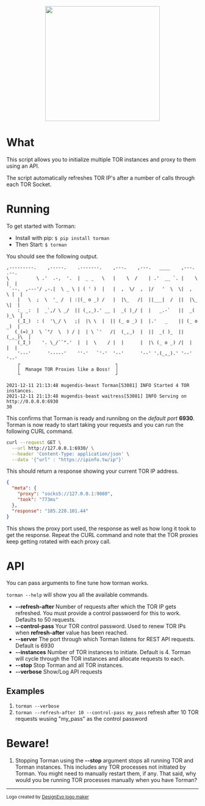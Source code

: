 
<p align="center">
<img src="https://repository-images.githubusercontent.com/437280242/9e8e3e21-bdcb-4ca5-92bc-4427ef3f3031" width=300  />
</p>

# What
This script allows you to initialize multiple TOR instances and proxy to them using an API.

The script automatically refreshes TOR IP's after a number of calls through each TOR Socket.

# Running

To get started with Torman:

- Install with pip: ```$ pip install torman``` 
- Then Start: ```$ torman```

You should see the following output.

```text
,---------.    ,-----.    .-------.    ,---.    ,---.   ____    ,---.   .--. 
\          \ .'  .-,  '.  |  _ _   \   |    \  /    | .'  __ `. |    \  |  | 
 `--.  ,---'/ ,-.|  \ _ \ | ( ' )  |   |  ,  \/  ,  |/   '  \  \|  ,  \ |  | 
    |   \  ;  \  '_ /  | :|(_ o _) /   |  |\_   /|  ||___|  /  ||  |\_ \|  | 
    :_ _:  |  _`,/ \ _/  || (_,_).' __ |  _( )_/ |  |   _.-`   ||  _( )_\  | 
    (_I_)  : (  '\_/ \   ;|  |\ \  |  || (_ o _) |  |.'   _    || (_ o _)  | 
   (_(=)_)  \ `"/  \  ) / |  | \ `'   /|  (_,_)  |  ||  _( )_  ||  (_,_)\  | 
    (_I_)    '. \_/``".'  |  |  \    / |  |      |  |\ (_ o _) /|  |    |  | 
    '---'      '-----'    ''-'   `'-'  '--'      '--' '.(_,_).' '--'    '--' 
    ┌                                   ┐
    │  Manage TOR Proxies like a Boss!  │
    └                                   ┘

2021-12-11 21:13:48 mugendis-beast Torman[53081] INFO Started 4 TOR instances.
2021-12-11 21:13:48 mugendis-beast waitress[53081] INFO Serving on http://0.0.0.0:6930
30

```

This confirms that Torman is ready and runnibng on the *default port* **6930**. Torman is now ready to start taking your requests and you can run the following CURL command.


```sh
curl --request GET \
  --url http://127.0.0.1:6930/ \
  --header 'Content-Type: application/json' \
  --data '{"url" : "https://ipinfo.tw/ip"}'
```

This should return a response showing your current TOR IP address.

```json
{
  "meta": {
    "proxy": "socks5://127.0.0.1:9080",
    "took": "773ms"
  },
  "response": "185.220.101.44"
}
```
This shows the proxy port used, the response as well as how long it took to get the response. Repeat the CURL command and note that the TOR proxies keep getting rotated with each proxy call.

# API
You can pass arguments to fine tune how torman works.

```torman --help``` will show you all the available commands.

- **--refresh-after** Number of requests after which the TOR IP gets refreshed. You must provide a control passwoerd for this to work. Defaults to 50 requests.
- **--control-pass** Your TOR control password. Used to renew TOR IPs when **refresh-after** value has been reached.
- **--server** The port through which Torman listens for REST API requests. Default is 6930
- **--instances** Number of TOR instances to initiate. Default is 4. Torman will cycle through the TOR instances and allocate requests to each.
- **--stop** Stop Torman and all TOR instances.
- **--verbose** Show/Log API requests

## Examples

1. ```torman --verbose```
2. ```torman --refresh-after 10 --control-pass my_pass``` refresh after 10 TOR requests wusing "my_pass" as the control password


# Beware!
1. Stopping Torman using the **--stop** argument stops all running TOR and Torman instances. This includes any TOR processes not initiated by Torman. You might need to manually restart them, if any. That said, why would you be running TOR processes manually when you have Torman?


___
<sub>Logo created by <a href="https://www.designevo.com/" title="Free Online Logo Maker">DesignEvo logo maker</a></sub>

